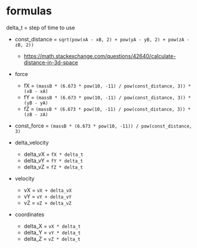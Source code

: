 # formulas

delta_t = step of time to use


* const_distance = `sqrt(pow(xA - xB, 2) + pow(yA - yB, 2) + pow(zA - zB, 2))`
  * https://math.stackexchange.com/questions/42640/calculate-distance-in-3d-space

* force
  * fX = `(massB * (6.673 * pow(10, -11) / pow(const_distance, 3)) * (xB - xA)`
  * fY = `(massB * (6.673 * pow(10, -11) / pow(const_distance, 3)) * (yB - yA)`
  * fZ = `(massB * (6.673 * pow(10, -11) / pow(const_distance, 3)) * (zB - zA)`

* const_force = `(massB * (6.673 * pow(10, -11)) / pow(const_distance, 3)`

* delta_velocity
  * delta_vX = `fX * delta_t`
  * delta_vY = `fY * delta_t`
  * delta_vZ = `fZ * delta_t`
  
* velocity
  * vX = `vX + delta_vX`
  * vY = `vY + delta_vY`
  * vZ = `vZ + delta_vZ`
  
* coordinates
  * delta_X = `vX * delta_t`
  * delta_Y = `vY * delta_t`
  * delta_Z = `vZ * delta_t`
  
  
  
  
  
  
